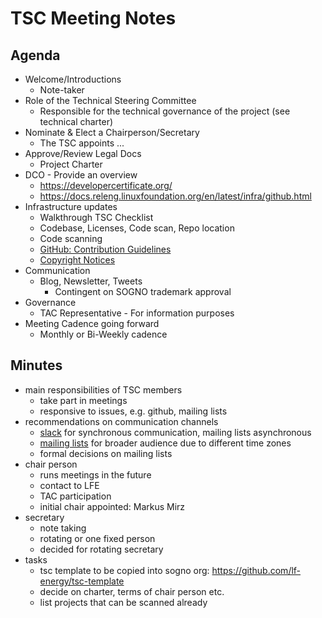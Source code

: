 # TSC Meeting Notes

## Agenda

- Welcome/Introductions
  - Note-taker 
- Role of the Technical Steering Committee
  - Responsible for the technical governance of the project (see technical charter)
- Nominate & Elect a Chairperson/Secretary
  - The TSC appoints ...
- Approve/Review Legal Docs
  - Project Charter
- DCO - Provide an overview
  - https://developercertificate.org/
  - https://docs.releng.linuxfoundation.org/en/latest/infra/github.html 
- Infrastructure updates
  - Walkthrough TSC Checklist
  - Codebase, Licenses, Code scan, Repo location
  - Code scanning
  - [GitHub: Contribution Guidelines](https://github.com/lf-energy/tac/blob/main/process/contribution_guidelines.md) 
  - [Copyright Notices](https://www.linuxfoundation.org/blog/2020/01/copyright-notices-in-open-source-software-projects/)
- Communication
  - Blog, Newsletter, Tweets
    - Contingent on SOGNO trademark approval
- Governance
  - TAC Representative - For information purposes
- Meeting Cadence going forward
  - Monthly or Bi-Weekly cadence

## Minutes

- main responsibilities of TSC members
  - take part in meetings
  - responsive to issues, e.g. github, mailing lists
- recommendations on communication channels
  - [slack](https://join.slack.com/t/lfenergy/shared_invite/zt-f9z7c305-SYbhNb2ffXJ~8jGd_gpwWQ) for synchronous communication, mailing lists asynchronous
  - [mailing lists](https://lists.lfenergy.org/g/main) for broader audience due to different time zones
  - formal decisions on mailing lists
- chair person
  - runs meetings in the future
  - contact to LFE
  - TAC participation
  - initial chair appointed: Markus Mirz
- secretary
  - note taking
  - rotating or one fixed person
  - decided for rotating secretary
- tasks
  - tsc template to be copied into sogno org: https://github.com/lf-energy/tsc-template
  - decide on charter, terms of chair person etc.
  - list projects that can be scanned already



